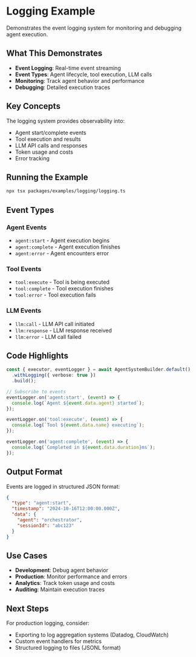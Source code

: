 # Logging Example

Demonstrates the event logging system for monitoring and debugging agent execution.

## What This Demonstrates

- **Event Logging**: Real-time event streaming
- **Event Types**: Agent lifecycle, tool execution, LLM calls
- **Monitoring**: Track agent behavior and performance
- **Debugging**: Detailed execution traces

## Key Concepts

The logging system provides observability into:

- Agent start/complete events
- Tool execution and results
- LLM API calls and responses
- Token usage and costs
- Error tracking

## Running the Example

```bash
npx tsx packages/examples/logging/logging.ts
```

## Event Types

### Agent Events
- `agent:start` - Agent execution begins
- `agent:complete` - Agent execution finishes
- `agent:error` - Agent encounters error

### Tool Events
- `tool:execute` - Tool is being executed
- `tool:complete` - Tool execution finishes
- `tool:error` - Tool execution fails

### LLM Events
- `llm:call` - LLM API call initiated
- `llm:response` - LLM response received
- `llm:error` - LLM call failed

## Code Highlights

```typescript
const { executor, eventLogger } = await AgentSystemBuilder.default()
  .withLogging({ verbose: true })
  .build();

// Subscribe to events
eventLogger.on('agent:start', (event) => {
  console.log(`Agent ${event.data.agent} started`);
});

eventLogger.on('tool:execute', (event) => {
  console.log(`Tool ${event.data.name} executing`);
});

eventLogger.on('agent:complete', (event) => {
  console.log(`Completed in ${event.data.duration}ms`);
});
```

## Output Format

Events are logged in structured JSON format:

```json
{
  "type": "agent:start",
  "timestamp": "2024-10-16T12:00:00.000Z",
  "data": {
    "agent": "orchestrator",
    "sessionId": "abc123"
  }
}
```

## Use Cases

- **Development**: Debug agent behavior
- **Production**: Monitor performance and errors
- **Analytics**: Track token usage and costs
- **Auditing**: Maintain execution traces

## Next Steps

For production logging, consider:
- Exporting to log aggregation systems (Datadog, CloudWatch)
- Custom event handlers for metrics
- Structured logging to files (JSONL format)
